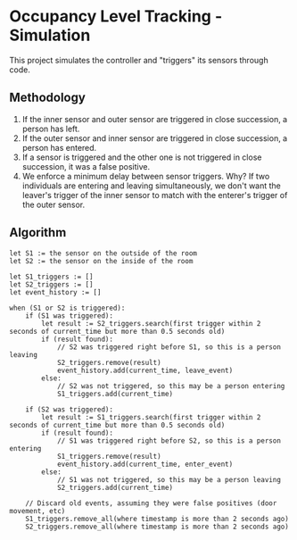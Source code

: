 # Occupancy Level Tracking - Simulation

This project simulates the controller and "triggers" its sensors through code.

## Methodology

1. If the inner sensor and outer sensor are triggered in close succession, a person has left.
2. If the outer sensor and inner sensor are triggered in close succession, a person has entered.
3. If a sensor is triggered and the other one is not triggered in close succession, it was a false positive.
4. We enforce a minimum delay between sensor triggers. Why? If two individuals are entering and leaving simultaneously, we don't want the leaver's trigger of the inner sensor to match with the enterer's trigger of the outer sensor.

## Algorithm

```
let S1 := the sensor on the outside of the room
let S2 := the sensor on the inside of the room

let S1_triggers := []
let S2_triggers := []
let event_history := []

when (S1 or S2 is triggered):
    if (S1 was triggered):
        let result := S2_triggers.search(first trigger within 2 seconds of current_time but more than 0.5 seconds old)
        if (result found):
            // S2 was triggered right before S1, so this is a person leaving
            S2_triggers.remove(result)
            event_history.add(current_time, leave_event)
        else:
            // S2 was not triggered, so this may be a person entering
            S1_triggers.add(current_time)
    
    if (S2 was triggered):
        let result := S1_triggers.search(first trigger within 2 seconds of current_time but more than 0.5 seconds old)
        if (result found):
            // S1 was triggered right before S2, so this is a person entering
            S1_triggers.remove(result)
            event_history.add(current_time, enter_event)
        else:
            // S1 was not triggered, so this may be a person leaving
            S2_triggers.add(current_time)
            
    // Discard old events, assuming they were false positives (door movement, etc)
    S1_triggers.remove_all(where timestamp is more than 2 seconds ago)
    S2_triggers.remove_all(where timestamp is more than 2 seconds ago)
```